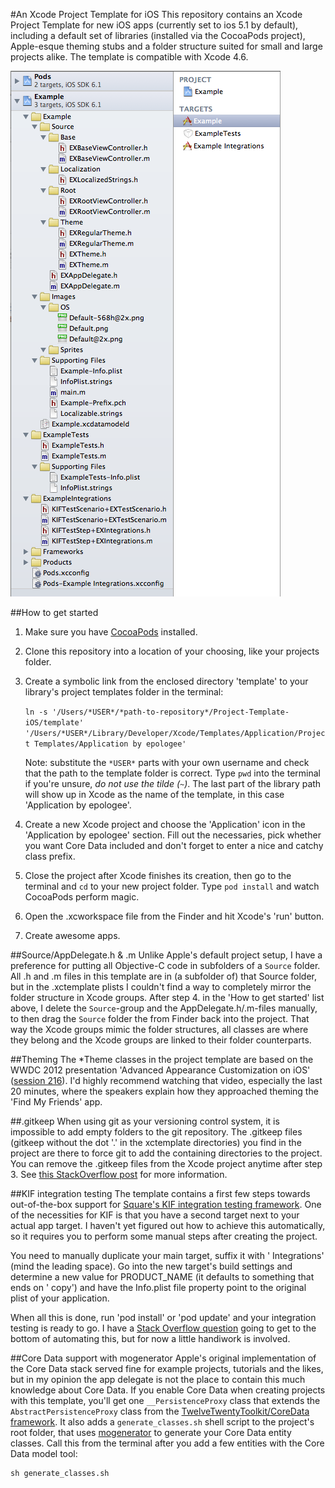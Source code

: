 #An Xcode Project Template for iOS
This repository contains an Xcode Project Template for new iOS apps (currently set to ios 5.1 by default), including a default set of libraries (installed via the CocoaPods project), Apple-esque theming stubs and a folder structure suited for small and large projects alike. The template is compatible with Xcode 4.6.

![Example of the project structure](documentation/example.png "screenshot")

##How to get started
1. Make sure you have [CocoaPods](https://github.com/CocoaPods/CocoaPods) installed.
1. Clone this repository into a location of your choosing, like your projects folder.
2. Create a symbolic link from the enclosed directory 'template' to your library's project templates folder in the terminal: 

	`ln -s '/Users/*USER*/*path-to-repository*/Project-Template-iOS/template' '/Users/*USER*/Library/Developer/Xcode/Templates/Application/Project Templates/Application by epologee'`
	
	Note: substitute the `*USER*` parts with your own username and check that the path to the template folder is correct. Type `pwd` into the terminal if you're unsure, *do not use the tilde (`~`)*. The last part of the library path will show up in Xcode as the name of the template, in this case 'Application by epologee'.
3. Create a new Xcode project and choose the 'Application' icon in the 'Application by epologee' section. Fill out the necessaries, pick whether you want Core Data included and don't forget to enter a nice and catchy class prefix.
4. Close the project after Xcode finishes its creation, then go to the terminal and `cd` to your new project folder. Type `pod install` and watch CocoaPods perform magic.
5. Open the .xcworkspace file from the Finder and hit Xcode's 'run' button.
6. Create awesome apps.

##Source/AppDelegate.h & .m
Unlike Apple's default project setup, I have a preference for putting all Objective-C code in subfolders of a `Source` folder. All .h and .m files in this template are in (a subfolder of) that Source folder, but in the .xctemplate plists I couldn't find a way to completely mirror the folder structure in Xcode groups. After step 4. in the 'How to get started' list above, I delete the `Source`-group and the AppDelegate.h/.m-files manually, to then drag the `Source` folder the from Finder back into the project. That way the Xcode groups mimic the folder structures, all classes are where they belong and the Xcode groups are linked to their folder counterparts.

##Theming
The \*Theme classes in the project template are based on the WWDC 2012 presentation 'Advanced Appearance Customization on iOS' ([session 216](https://developer.apple.com/videos/wwdc/2012/?id=216)). I'd highly recommend watching that video, especially the last 20 minutes, where the speakers explain how they approached theming the 'Find My Friends' app.

##.gitkeep
When using git as your versioning control system, it is impossible to add empty folders to the git repository. The .gitkeep files (gitkeep without the dot '.' in the xctemplate directories) you find in the project are there to force git to add the containing directories to the project. You can remove the .gitkeep files from the Xcode project anytime after step 3. See [this StackOverflow post](http://stackoverflow.com/a/7229996/432782) for more information.

##KIF integration testing
The template contains a first few steps towards out-of-the-box support for [Square's KIF integration testing framework](https://github.com/square/KIF). One of the necessities for KIF is that you have a second target next to your actual app target. I haven't yet figured out how to achieve this automatically, so it requires you to perform some manual steps after creating the project.

You need to manually duplicate your main target, suffix it with ' Integrations' (mind the leading space). Go into the new target's build settings and determine a new value for PRODUCT_NAME (it defaults to something that ends on ' copy') and have the Info.plist file property point to the original plist of your application.
			
When all this is done, run 'pod install' or 'pod update' and your integration testing is ready to go.
I have a [Stack Overflow question](http://stackoverflow.com/q/14651166/432782) going to get to the bottom of automating this, but for now a little handiwork is involved.

##Core Data support with mogenerator
Apple's original implementation of the Core Data stack served fine for example projects, tutorials and the likes, but in my opinion the app delegate is not the place to contain this much knowledge about Core Data. If you enable Core Data when creating projects with this template, you'll get one `__PersistenceProxy` class that extends the `AbstractPersistenceProxy` class from the [TwelveTwentyToolkit/CoreData framework](https://github.com/TwelveTwenty/TwelveTwentyToolkit-ObjC/tree/master/TwelveTwentyToolkit/CoreData). It also adds a `generate_classes.sh` shell script to the project's root folder, that uses [mogenerator](http://rentzsch.github.com/mogenerator) to generate your Core Data entity classes. Call this from the terminal after you add a few entities with the Core Data model tool:

    sh generate_classes.sh